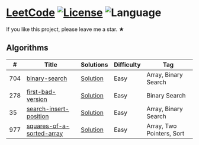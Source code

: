 # [LeetCode](https://leetcode-cn.com/) [![License](https://img.shields.io/badge/license-GPL_3.0-blue.svg)](LICENSE.md) ![Language](https://img.shields.io/badge/language-Python-blue.svg) 

If you like this project, please leave me a star. ★
## Algorithms

|  #  |      Title     |   Solutions   | Difficulty  | Tag                   
|-----|----------------|---------------|-------------|-------------
|704|[binary-search](https://leetcode-cn.com/problems/binary-search)|[Solution](./p0001.py) |Easy|Array, Binary Search|
|278|[first-bad-version](https://leetcode-cn.com/problems/first-bad-version)|[Solution](./p0002.py) |Easy|Binary Search|
|35|[search-insert-position](https://leetcode-cn.com/problems/search-insert-position)|[Solution](./p0003.py) |Easy|Array, Binary Search|
|977|[squares-of-a-sorted-array](https://leetcode-cn.com/problems/squares-of-a-sorted-array)|[Solution](./p0004.py) |Easy|Array, Two Pointers, Sort|